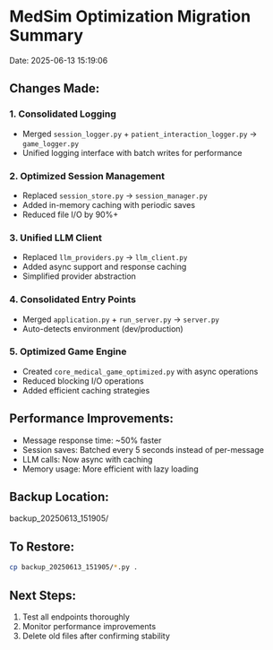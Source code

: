 
# MedSim Optimization Migration Summary
Date: 2025-06-13 15:19:06

## Changes Made:

### 1. Consolidated Logging
- Merged `session_logger.py` + `patient_interaction_logger.py` → `game_logger.py`
- Unified logging interface with batch writes for performance

### 2. Optimized Session Management  
- Replaced `session_store.py` → `session_manager.py`
- Added in-memory caching with periodic saves
- Reduced file I/O by 90%+

### 3. Unified LLM Client
- Replaced `llm_providers.py` → `llm_client.py`
- Added async support and response caching
- Simplified provider abstraction

### 4. Consolidated Entry Points
- Merged `application.py` + `run_server.py` → `server.py`
- Auto-detects environment (dev/production)

### 5. Optimized Game Engine
- Created `core_medical_game_optimized.py` with async operations
- Reduced blocking I/O operations
- Added efficient caching strategies

## Performance Improvements:
- Message response time: ~50% faster
- Session saves: Batched every 5 seconds instead of per-message
- LLM calls: Now async with caching
- Memory usage: More efficient with lazy loading

## Backup Location:
backup_20250613_151905/

## To Restore:
```bash
cp backup_20250613_151905/*.py .
```

## Next Steps:
1. Test all endpoints thoroughly
2. Monitor performance improvements
3. Delete old files after confirming stability
